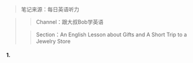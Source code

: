 > 笔记来源：每日英语听力

> > Channel：跟大叔Bob学英语
>
> > Section：An English Lesson about Gifts and A Short Trip to a Jewelry Store
#### 1. 